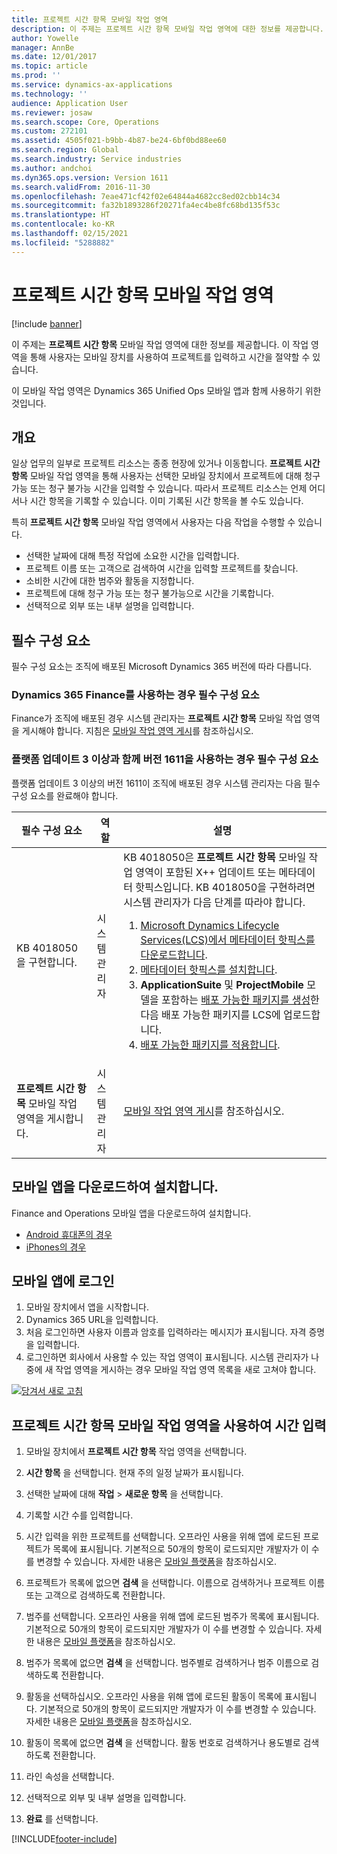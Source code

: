 ```yaml
---
title: 프로젝트 시간 항목 모바일 작업 영역
description: 이 주제는 프로젝트 시간 항목 모바일 작업 영역에 대한 정보를 제공합니다. 이 작업 영역을 통해 사용자는 모바일 장치를 사용하여 프로젝트를 입력하고 시간을 절약할 수 있습니다.
author: Yowelle
manager: AnnBe
ms.date: 12/01/2017
ms.topic: article
ms.prod: ''
ms.service: dynamics-ax-applications
ms.technology: ''
audience: Application User
ms.reviewer: josaw
ms.search.scope: Core, Operations
ms.custom: 272101
ms.assetid: 4505f021-b9bb-4b87-be24-6bf0bd88ee60
ms.search.region: Global
ms.search.industry: Service industries
ms.author: andchoi
ms.dyn365.ops.version: Version 1611
ms.search.validFrom: 2016-11-30
ms.openlocfilehash: 7eae471cf42f02e64844a4682cc8ed02cbb14c34
ms.sourcegitcommit: fa32b1893286f20271fa4ec4be8fc68bd135f53c
ms.translationtype: HT
ms.contentlocale: ko-KR
ms.lasthandoff: 02/15/2021
ms.locfileid: "5288882"
---
```

# <a name="project-time-entry-mobile-workspace"></a>프로젝트 시간 항목 모바일 작업 영역

[!include [banner](../includes/banner.md)]

이 주제는 **프로젝트 시간 항목** 모바일 작업 영역에 대한 정보를 제공합니다. 이 작업 영역을 통해 사용자는 모바일 장치를 사용하여 프로젝트를 입력하고 시간을 절약할 수 있습니다.

이 모바일 작업 영역은 Dynamics 365 Unified Ops 모바일 앱과 함께 사용하기 위한 것입니다. 

## <a name="overview"></a>개요
일상 업무의 일부로 프로젝트 리소스는 종종 현장에 있거나 이동합니다. **프로젝트 시간 항목** 모바일 작업 영역을 통해 사용자는 선택한 모바일 장치에서 프로젝트에 대해 청구 가능 또는 청구 불가능 시간을 입력할 수 있습니다. 따라서 프로젝트 리소스는 언제 어디서나 시간 항목을 기록할 수 있습니다. 이미 기록된 시간 항목을 볼 수도 있습니다. 

특히 **프로젝트 시간 항목** 모바일 작업 영역에서 사용자는 다음 작업을 수행할 수 있습니다.

-   선택한 날짜에 대해 특정 작업에 소요한 시간을 입력합니다.
-   프로젝트 이름 또는 고객으로 검색하여 시간을 입력할 프로젝트를 찾습니다.
-   소비한 시간에 대한 범주와 활동을 지정합니다.
-   프로젝트에 대해 청구 가능 또는 청구 불가능으로 시간을 기록합니다.
-   선택적으로 외부 또는 내부 설명을 입력합니다.

## <a name="prerequisites"></a>필수 구성 요소
필수 구성 요소는 조직에 배포된 Microsoft Dynamics 365 버전에 따라 다릅니다.

### <a name="prerequisites-if-you-use-dynamics-365-finance"></a>Dynamics 365 Finance를 사용하는 경우 필수 구성 요소
Finance가 조직에 배포된 경우 시스템 관리자는 **프로젝트 시간 항목** 모바일 작업 영역을 게시해야 합니다. 지침은 [모바일 작업 영역 게시](https://docs.microsoft.com/dynamics365/fin-ops-core/dev-itpro/mobile-apps/publish-mobile-workspace)를 참조하십시오.

### <a name="prerequisites-if-you-use-version-1611-with-platform-update-3-or-later"></a>플랫폼 업데이트 3 이상과 함께 버전 1611을 사용하는 경우 필수 구성 요소
플랫폼 업데이트 3 이상의 버전 1611이 조직에 배포된 경우 시스템 관리자는 다음 필수 구성 요소를 완료해야 합니다. 

<table>
<thead>
<tr class="header">
<th>필수 구성 요소</th>
<th>역할</th>
<th>설명</th>
</tr>
</thead>
<tbody>
<tr class="odd">

<td>KB 4018050을 구현합니다.</td>
<td>시스템 관리자</td>
<td>KB 4018050은 <strong>프로젝트 시간 항목</strong> 모바일 작업 영역이 포함된 X++ 업데이트 또는 메타데이터 핫픽스입니다. KB 4018050을 구현하려면 시스템 관리자가 다음 단계를 따라야 합니다.
<ol>
<li><a href="https://docs.microsoft.com/dynamics365/fin-ops-core/dev-itpro/migration-upgrade/download-hotfix-lcs">Microsoft Dynamics Lifecycle Services(LCS)에서 메타데이터 핫픽스를 다운로드합니다</a>.</li>
<li><a href="https://docs.microsoft.com/dynamics365/fin-ops-core/dev-itpro/migration-upgrade/install-metadata-hotfix-package">메타데이터 핫픽스를 설치합니다</a>.</li>
<li><strong>ApplicationSuite</strong> 및 <strong>ProjectMobile</strong> 모델을 포함하는 <a href="https://docs.microsoft.com/dynamics365/fin-ops-core/dev-itpro/deployment/create-apply-deployable-package">배포 가능한 패키지를 생성</a>한 다음 배포 가능한 패키지를 LCS에 업로드합니다.</li>
<li><a href="https://docs.microsoft.com/dynamics365/fin-ops-core/dev-itpro/deployment/apply-deployable-package-system">배포 가능한 패키지를 적용합니다</a>.</li>

</ol></td>
</tr>
<tr class="even">
<td><strong>프로젝트 시간 항목</strong> 모바일 작업 영역을 게시합니다.</td>
<td>시스템 관리자</td>
<td><a href="https://docs.microsoft.com/dynamics365/fin-ops-core/dev-itpro/mobile-apps/publish-mobile-workspace">모바일 작업 영역 게시</a>를 참조하십시오.</td>
</tr>
</tbody>
</table>

## <a name="download-and-install-the-mobile-app"></a>모바일 앱을 다운로드하여 설치합니다.

Finance and Operations 모바일 앱을 다운로드하여 설치합니다.

-   [Android 휴대폰의 경우](https://go.microsoft.com/fwlink/?linkid=850662)
-   [iPhones의 경우](https://go.microsoft.com/fwlink/?linkid=850663)

## <a name="sign-in-to-the-mobile-app"></a>모바일 앱에 로그인
1.  모바일 장치에서 앱을 시작합니다.
2.  Dynamics 365 URL을 입력합니다.
3.  처음 로그인하면 사용자 이름과 암호를 입력하라는 메시지가 표시됩니다. 자격 증명을 입력합니다.
4.  로그인하면 회사에서 사용할 수 있는 작업 영역이 표시됩니다. 시스템 관리자가 나중에 새 작업 영역을 게시하는 경우 모바일 작업 영역 목록을 새로 고쳐야 합니다.

[![당겨서 새로 고침](./media/pull-to-refresh-list-of-workspaces-183x300.png)](./media/pull-to-refresh-list-of-workspaces.png)

## <a name="enter-time-by-using-the-project-time-entry-mobile-workspace"></a>프로젝트 시간 항목 모바일 작업 영역을 사용하여 시간 입력
1.  모바일 장치에서 **프로젝트 시간 항목** 작업 영역을 선택합니다.
2.  **시간 항목** 을 선택합니다. 현재 주의 일정 날짜가 표시됩니다.
3.  선택한 날짜에 대해 **작업** &gt; **새로운 항목** 을 선택합니다.
4.  기록할 시간 수를 입력합니다.
5.  시간 입력을 위한 프로젝트를 선택합니다. 오프라인 사용을 위해 앱에 로드된 프로젝트가 목록에 표시됩니다. 기본적으로 50개의 항목이 로드되지만 개발자가 이 수를 변경할 수 있습니다. 자세한 내용은 [모바일 플랫폼](https://docs.microsoft.com/dynamics365/fin-ops-core/dev-itpro/mobile-apps/mobile-app-home-page)을 참조하십시오.
6.  프로젝트가 목록에 없으면 **검색** 을 선택합니다. 이름으로 검색하거나 프로젝트 이름 또는 고객으로 검색하도록 전환합니다.
7.  범주를 선택합니다. 오프라인 사용을 위해 앱에 로드된 범주가 목록에 표시됩니다. 기본적으로 50개의 항목이 로드되지만 개발자가 이 수를 변경할 수 있습니다. 자세한 내용은 [모바일 플랫폼](https://docs.microsoft.com/dynamics365/fin-ops-core/dev-itpro/mobile-apps/mobile-app-home-page)을 참조하십시오.
8.  범주가 목록에 없으면 **검색** 을 선택합니다. 범주별로 검색하거나 범주 이름으로 검색하도록 전환합니다.
9.  활동을 선택하십시오. 오프라인 사용을 위해 앱에 로드된 활동이 목록에 표시됩니다. 기본적으로 50개의 항목이 로드되지만 개발자가 이 수를 변경할 수 있습니다. 자세한 내용은 [모바일 플랫폼](https://docs.microsoft.com/dynamics365/fin-ops-core/dev-itpro/mobile-apps/mobile-app-home-page)을 참조하십시오.
10. 활동이 목록에 없으면 **검색** 을 선택합니다. 활동 번호로 검색하거나 용도별로 검색하도록 전환합니다.

11. 라인 속성을 선택합니다.
12. 선택적으로 외부 및 내부 설명을 입력합니다.
13. **완료** 를 선택합니다.


[!INCLUDE[footer-include](../includes/footer-banner.md)]